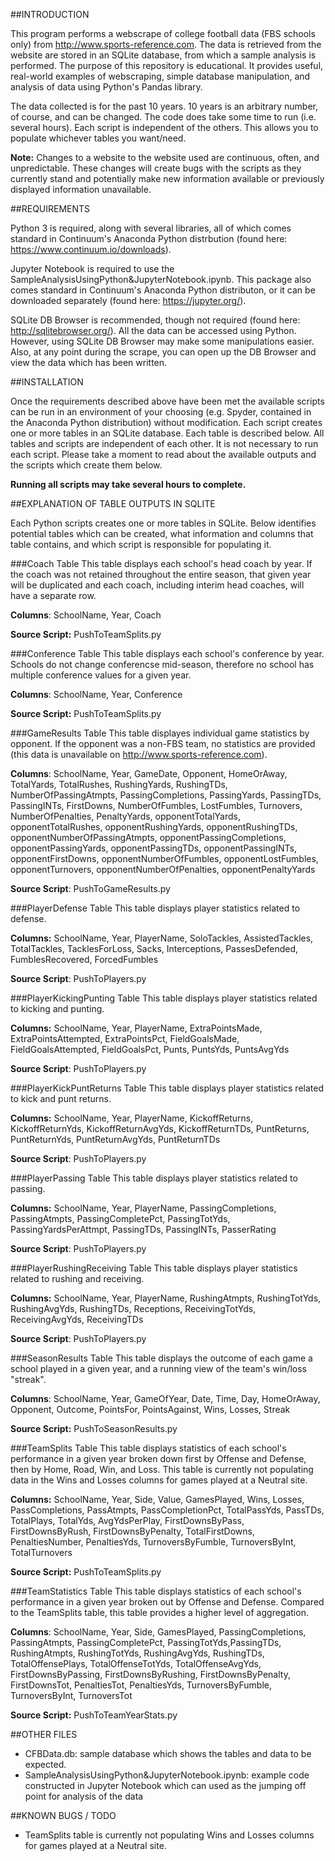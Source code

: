 ##INTRODUCTION

This program performs a webscrape of college football data (FBS schools only) from http://www.sports-reference.com. The data is retrieved from the website are stored in an SQLite database, from which a sample analysis is performed. The purpose of this repository is educational. It provides useful, real-world examples of webscraping, simple database manipulation, and analysis of data using Python's Pandas library.

The data collected is for the past 10 years. 10 years is an arbitrary number, of course, and can be changed. The code does take some time to run (i.e. several hours). Each script is independent of the others. This allows you to populate whichever tables you want/need.

**Note:** Changes to a website to the website used are continuous, often, and unpredictable. These changes will create bugs with the scripts as they currently stand and potentially make new information available or previously displayed information unavailable.


##REQUIREMENTS

Python 3 is required, along with several libraries, all of which comes standard in Continuum's Anaconda Python distrbution (found here: https://www.continuum.io/downloads).

Jupyter Notebook is required to use the SampleAnalysisUsingPython&JupyterNotebook.ipynb. This package also comes standard in Continuum's Anaconda Python distributon, or it can be downloaded separately (found here: https://jupyter.org/). 

SQLite DB Browser is recommended, though not required (found here: http://sqlitebrowser.org/). All the data can be accessed using Python. However, using SQLite DB Browser may make some manipulations easier. Also, at any point during the scrape, you can open up the DB Browser and view the data which has been written.


##INSTALLATION

Once the requirements described above have been met the available scripts can be run in an environment of your choosing (e.g. Spyder, contained in the Anaconda Python distribution) without modification. Each script creates one or more tables in an SQLite database. Each table is described below. All tables and scripts are independent of each other. It is not necessary to run each script. Please take a moment to read about the available outputs and the scripts which create them below.

**Running all scripts may take several hours to complete.**


##EXPLANATION OF TABLE OUTPUTS IN SQLITE

Each Python scripts creates one or more tables in SQLite. Below identifies potential tables which can be created, what information and columns that table contains, and which script is responsible for populating it.

###Coach Table
This table displays each school's head coach by year. If the coach was not retained throughout the entire season, that given year will be duplicated and each coach, including interim head coaches, will have a separate row.

**Columns**: SchoolName, Year, Coach

**Source Script:** PushToTeamSplits.py

###Conference Table
This table displays each school's conference by year. Schools do not change conferencse mid-season, therefore no school has multiple conference values for a given year. 

**Columns**: SchoolName, Year, Conference

**Source Script:** PushToTeamSplits.py

###GameResults Table
This table displayes individual game statistics by opponent. If the opponent was a non-FBS team, no statistics are provided (this data is unavailable on http://www.sports-reference.com).

**Columns**: SchoolName, Year, GameDate, Opponent, HomeOrAway, TotalYards, TotalRushes, RushingYards, RushingTDs, NumberOfPassingAtmpts, PassingCompletions, PassingYards, PassingTDs, PassingINTs, FirstDowns, NumberOfFumbles, LostFumbles, Turnovers, NumberOfPenalties, PenaltyYards, opponentTotalYards, opponentTotalRushes, opponentRushingYards, opponentRushingTDs,  opponentNumberOfPassingAtmpts, opponentPassingCompletions, opponentPassingYards, opponentPassingTDs, opponentPassingINTs, opponentFirstDowns, opponentNumberOfFumbles, opponentLostFumbles, opponentTurnovers, opponentNumberOfPenalties, opponentPenaltyYards

**Source Script**: PushToGameResults.py

###PlayerDefense Table
This table displays player statistics related to defense.

**Columns:** SchoolName, Year, PlayerName, SoloTackles, AssistedTackles, TotalTackles, TacklesForLoss, Sacks, Interceptions, PassesDefended, FumblesRecovered, ForcedFumbles

**Source Script**: PushToPlayers.py

###PlayerKickingPunting Table
This table displays player statistics related to kicking and punting.

**Columns:** SchoolName, Year, PlayerName, ExtraPointsMade, ExtraPointsAttempted, ExtraPointsPct, FieldGoalsMade, FieldGoalsAttempted, FieldGoalsPct, Punts, PuntsYds, PuntsAvgYds

**Source Script**: PushToPlayers.py

###PlayerKickPuntReturns Table
This table displays player statistics related to kick and punt returns.

**Columns:** SchoolName, Year, PlayerName, KickoffReturns, KickoffReturnYds, KickoffReturnAvgYds, KickoffReturnTDs, PuntReturns, PuntReturnYds, PuntReturnAvgYds, PuntReturnTDs

**Source Script**: PushToPlayers.py

###PlayerPassing Table
This table displays player statistics related to passing.

**Columns:** SchoolName, Year, PlayerName, PassingCompletions, PassingAtmpts, PassingCompletePct, PassingTotYds, PassingYardsPerAttmpt, PassingTDs, PassingINTs, PasserRating

**Source Script**: PushToPlayers.py

###PlayerRushingReceiving Table
This table displays player statistics related to rushing and receiving.

**Columns:** SchoolName, Year, PlayerName, RushingAtmpts, RushingTotYds, RushingAvgYds, RushingTDs, Receptions, ReceivingTotYds, ReceivingAvgYds, ReceivingTDs

**Source Script**: PushToPlayers.py

###SeasonResults Table
This table displays the outcome of each game a school played in a given year, and a running view of the team's win/loss "streak".

**Columns**: SchoolName, Year, GameOfYear, Date, Time, Day, HomeOrAway, Opponent, Outcome, PointsFor, PointsAgainst, Wins, Losses, Streak

**Source Script:** PushToSeasonResults.py

###TeamSplits Table
This table displays statistics of each school's performance in a given year broken down first by Offense and Defense, then by Home, Road, Win, and Loss. This table is currently not populating data in the Wins and Losses columns for games played at a Neutral site.

**Columns:** SchoolName, Year, Side, Value, GamesPlayed, Wins, Losses, PassCompletions, PassAtmpts, PassCompletionPct, TotalPassYds, PassTDs, TotalPlays, TotalYds, AvgYdsPerPlay, FirstDownsByPass, FirstDownsByRush, FirstDownsByPenalty, TotalFirstDowns, PenaltiesNumber, PenaltiesYds, TurnoversByFumble, TurnoversByInt, TotalTurnovers 

**Source Script:** PushToTeamSplits.py

###TeamStatistics Table
This table displays statistics of each school's performance in a given year broken out by Offense and Defense. Compared to the TeamSplits table, this table provides a higher level of aggregation.

**Columns**: SchoolName, Year, Side, GamesPlayed, PassingCompletions, PassingAtmpts, PassingCompletePct, PassingTotYds,PassingTDs, RushingAtmpts, RushingTotYds, RushingAvgYds, RushingTDs, TotalOffensePlays, TotalOffenseTotYds, TotalOffenseAvgYds, FirstDownsByPassing, FirstDownsByRushing, FirstDownsByPenalty, FirstDownsTot, PenaltiesTot, PenaltiesYds, TurnoversByFumble, TurnoversByInt, TurnoversTot

**Source Script:** PushToTeamYearStats.py


##OTHER FILES

* CFBData.db: sample database which shows the tables and data to be expected.
* SampleAnalysisUsingPython&JupyterNotebook.ipynb: example code constructed in Jupyter Notebook which can used as the jumping off point for analysis of the data


##KNOWN BUGS / TODO

* TeamSplits table is currently not populating Wins and Losses columns for games played at a Neutral site.
